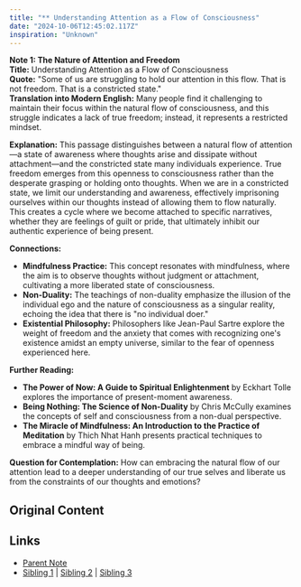 ```yaml
---
title: "** Understanding Attention as a Flow of Consciousness"
date: "2024-10-06T12:45:02.117Z"
inspiration: "Unknown"
---
```


  
**Note 1: The Nature of Attention and Freedom**  
**Title:** Understanding Attention as a Flow of Consciousness  
**Quote:** "Some of us are struggling to hold our attention in this flow. That is not freedom. That is a constricted state."  
**Translation into Modern English:** Many people find it challenging to maintain their focus within the natural flow of consciousness, and this struggle indicates a lack of true freedom; instead, it represents a restricted mindset.  

**Explanation:** This passage distinguishes between a natural flow of attention—a state of awareness where thoughts arise and dissipate without attachment—and the constricted state many individuals experience. True freedom emerges from this openness to consciousness rather than the desperate grasping or holding onto thoughts. When we are in a constricted state, we limit our understanding and awareness, effectively imprisoning ourselves within our thoughts instead of allowing them to flow naturally. This creates a cycle where we become attached to specific narratives, whether they are feelings of guilt or pride, that ultimately inhibit our authentic experience of being present.  

**Connections:**  
- **Mindfulness Practice:** This concept resonates with mindfulness, where the aim is to observe thoughts without judgment or attachment, cultivating a more liberated state of consciousness.  
- **Non-Duality:** The teachings of non-duality emphasize the illusion of the individual ego and the nature of consciousness as a singular reality, echoing the idea that there is "no individual doer."  
- **Existential Philosophy:** Philosophers like Jean-Paul Sartre explore the weight of freedom and the anxiety that comes with recognizing one's existence amidst an empty universe, similar to the fear of openness experienced here.  

**Further Reading:**  
- **The Power of Now: A Guide to Spiritual Enlightenment** by Eckhart Tolle explores the importance of present-moment awareness.  
- **Being Nothing: The Science of Non-Duality** by Chris McCully examines the concepts of self and consciousness from a non-dual perspective.  
- **The Miracle of Mindfulness: An Introduction to the Practice of Meditation** by Thich Nhat Hanh presents practical techniques to embrace a mindful way of being.  

**Question for Contemplation:** How can embracing the natural flow of our attention lead to a deeper understanding of our true selves and liberate us from the constraints of our thoughts and emotions?  


## Original Content



## Links

- [Parent Note](/parent-note.md)
- [Sibling 1](/zettel1.md) | [Sibling 2](/zettel2.md) | [Sibling 3](/zettel3.md)
